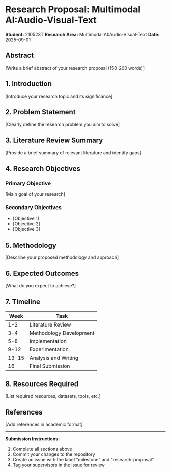 # Research Proposal: Multimodal AI:Audio-Visual-Text

**Student:** 210523T
**Research Area:** Multimodal AI:Audio-Visual-Text
**Date:** 2025-09-01

## Abstract

[Write a brief abstract of your research proposal (150-200 words)]

## 1. Introduction

[Introduce your research topic and its significance]

## 2. Problem Statement

[Clearly define the research problem you aim to solve]

## 3. Literature Review Summary

[Provide a brief summary of relevant literature and identify gaps]

## 4. Research Objectives

### Primary Objective
[Main goal of your research]

### Secondary Objectives
- [Objective 1]
- [Objective 2]
- [Objective 3]

## 5. Methodology

[Describe your proposed methodology and approach]

## 6. Expected Outcomes

[What do you expect to achieve?]

## 7. Timeline

| Week | Task |
|------|------|
| 1-2  | Literature Review |
| 3-4  | Methodology Development |
| 5-8  | Implementation |
| 9-12 | Experimentation |
| 13-15| Analysis and Writing |
| 16   | Final Submission |

## 8. Resources Required

[List required resources, datasets, tools, etc.]

## References

[Add references in academic format]

---

**Submission Instructions:**
1. Complete all sections above
2. Commit your changes to the repository
3. Create an issue with the label "milestone" and "research-proposal"
4. Tag your supervisors in the issue for review